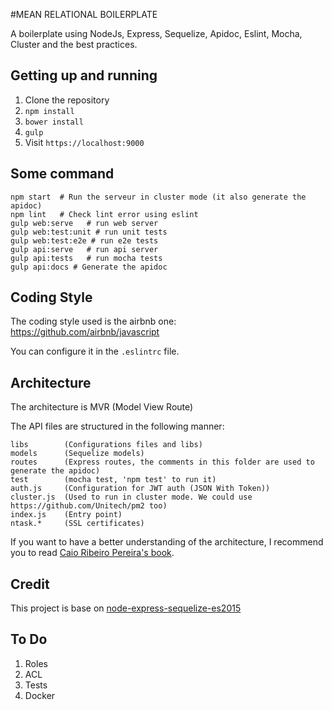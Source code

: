 #MEAN RELATIONAL BOILERPLATE

A boilerplate using NodeJs, Express, Sequelize, Apidoc, Eslint, Mocha, Cluster and the best practices.

## Getting up and running

1. Clone the repository
2. `npm install`
2. `bower install`
3. `gulp`
4. Visit `https://localhost:9000`

## Some command

```
npm start  # Run the serveur in cluster mode (it also generate the apidoc)
npm lint   # Check lint error using eslint
gulp web:serve   # run web server
gulp web:test:unit # run unit tests
gulp web:test:e2e # run e2e tests
gulp api:serve   # run api server
gulp api:tests   # run mocha tests
gulp api:docs # Generate the apidoc
```

## Coding Style

The coding style used is the airbnb one: https://github.com/airbnb/javascript

You can configure it in the `.eslintrc` file.

## Architecture

The architecture is MVR (Model View Route)

The API files are structured in the following manner:
```
libs        (Configurations files and libs)
models      (Sequelize models)
routes      (Express routes, the comments in this folder are used to generate the apidoc)
test        (mocha test, 'npm test' to run it)
auth.js     (Configuration for JWT auth (JSON With Token))
cluster.js  (Used to run in cluster mode. We could use https://github.com/Unitech/pm2 too)
index.js    (Entry point)
ntask.*     (SSL certificates)
```

If you want to have a better understanding of the architecture, I recommend you to read [Caio Ribeiro Pereira's book](https://leanpub.com/building-apis-with-nodejs).

## Credit

This project is base on [node-express-sequelize-es2015](https://github.com/ArnaudValensi/node-express-sequelize-es2015)


## To Do
1. Roles
2. ACL
3. Tests
4. Docker
